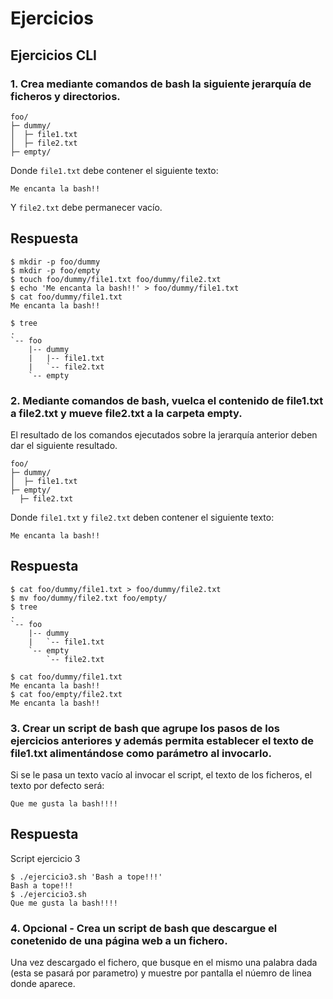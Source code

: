 # Ejercicios

## Ejercicios CLI

### 1. Crea mediante comandos de bash la siguiente jerarquía de ficheros y directorios.

```
foo/
├─ dummy/
│  ├─ file1.txt
│  ├─ file2.txt
├─ empty/
```

Donde `file1.txt` debe contener el siguiente texto:

```
Me encanta la bash!!
```

Y `file2.txt` debe permanecer vacío.


## Respuesta ##

```shell
$ mkdir -p foo/dummy
$ mkdir -p foo/empty
$ touch foo/dummy/file1.txt foo/dummy/file2.txt
$ echo 'Me encanta la bash!!' > foo/dummy/file1.txt
$ cat foo/dummy/file1.txt
Me encanta la bash!!

$ tree
.
`-- foo
    |-- dummy
    |   |-- file1.txt
    |   `-- file2.txt
    `-- empty

```
### 2. Mediante comandos de bash, vuelca el contenido de file1.txt a file2.txt y mueve file2.txt a la carpeta empty.

El resultado de los comandos ejecutados sobre la jerarquía anterior deben dar el siguiente resultado.

```
foo/
├─ dummy/
│  ├─ file1.txt
├─ empty/
  ├─ file2.txt
```

Donde `file1.txt` y `file2.txt` deben contener el siguiente texto:

```
Me encanta la bash!!
```
## Respuesta ##

```shell
$ cat foo/dummy/file1.txt > foo/dummy/file2.txt  
$ mv foo/dummy/file2.txt foo/empty/
$ tree
.
`-- foo
    |-- dummy
    |   `-- file1.txt
    `-- empty
        `-- file2.txt

$ cat foo/dummy/file1.txt
Me encanta la bash!!
$ cat foo/empty/file2.txt
Me encanta la bash!!

```
### 3. Crear un script de bash que agrupe los pasos de los ejercicios anteriores y además permita establecer el texto de file1.txt alimentándose como parámetro al invocarlo.

Si se le pasa un texto vacío al invocar el script, el texto de los ficheros, el texto por defecto será:

```
Que me gusta la bash!!!!
```

## Respuesta ##

Script ejercicio 3
```shell
$ ./ejercicio3.sh 'Bash a tope!!!'
Bash a tope!!!
$ ./ejercicio3.sh
Que me gusta la bash!!!!

```
### 4. Opcional - Crea un script de bash que descargue el conetenido de una página web a un fichero.

Una vez descargado el fichero, que busque en el mismo una palabra dada (esta se pasará por parametro) y muestre por pantalla el núemro de linea donde aparece.
